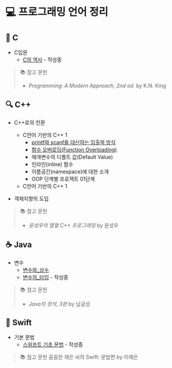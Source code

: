 # 💻 프로그래밍 언어 정리

## 🧠 C
* C입문
  * [C의 역사](C/01_C입문/01-01_C의_역사.md) - 작성중

> 📚 참고 문헌  
> * *Programming: A Modern Approach, 2nd ed.* by K.N. King

## 🔍 C++
* C++로의 전환
  * C언어 기반의 C++ 1
    * [printf와 scanf를 대신하는 입출력 방식](CPP/1_C++로의_전환/1-1_C언어_기반의_C++_1/1-1-1_printf와_scanf를_대신하는_입출력_방식.md)
    * [함수 오버로딩(Function Overloading)](CPP/1_C++로의_전환/1-1_C언어_기반의_C++_1/1-1-2_함수_오버로딩.md)
    * 매개변수의 디폴트 값(Default Value)
    * 인라인(inline) 함수
    * 이름공간(namespace)에 대한 소개
    * OOP 단계별 프로젝트 01단계
  * C언어 기반의 C++ 1

* 객체지향의 도입

> 📚 참고 문헌
> * *윤성우의 열혈 C++ 프로그래밍* by 윤성우

## ☕ Java 
* 변수
  * [변수와_상수](Java/02_변수/02-01_변수와_상수.md)
  * [변수의_타입](Java/02_변수/02-02_변수의_타입.md) - 작성중
> 📚 참고 문헌  
> * *Java의 정석,  3판* by 남궁성

## 🍎 Swift
* 기본 문법
  * [스위프트 기초 문법](Swift/기본문법/스위프트_기초_문법.md) - 작성중
 
> 📚 참고 문헌
> 꼼꼼한 재은 씨의 Swift: 문법편 by 이재은
